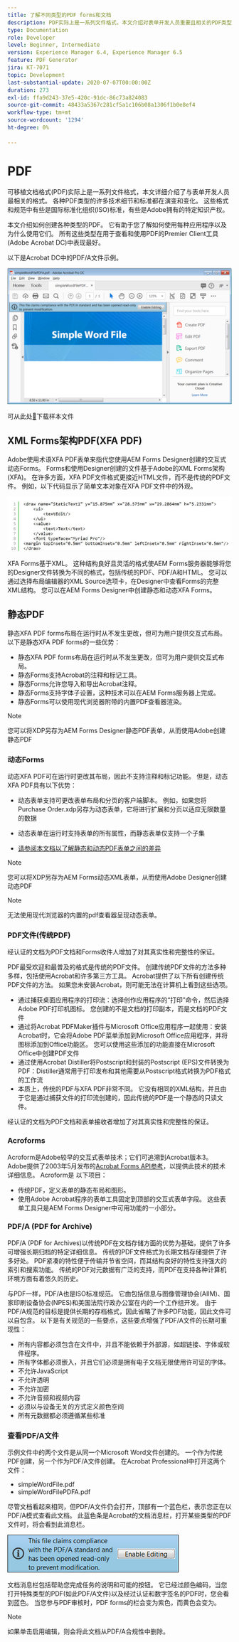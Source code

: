 ```yaml
---
title: 了解不同类型的PDF forms和文档
description: PDF实际上是一系列文件格式，本文介绍对表单开发人员重要且相关的PDF类型。
type: Documentation
role: Developer
level: Beginner, Intermediate
version: Experience Manager 6.4, Experience Manager 6.5
feature: PDF Generator
jira: KT-7071
topic: Development
last-substantial-update: 2020-07-07T00:00:00Z
duration: 273
exl-id: ffa9d243-37e5-420c-91dc-86c73a824083
source-git-commit: 48433a5367c281cf5a1c106b08a1306f1b0e8ef4
workflow-type: tm+mt
source-wordcount: '1294'
ht-degree: 0%

---
```


# PDF

可移植文档格式(PDF)实际上是一系列文件格式，本文详细介绍了与表单开发人员最相关的格式。 各种PDF类型的许多技术细节和标准都在演变和变化。 这些格式和规范中有些是国际标准化组织(ISO)标准，有些是Adobe拥有的特定知识产权。

本文介绍如何创建各种类型的PDF。 它有助于您了解如何使用每种应用程序以及为什么使用它们。 所有这些类型在用于查看和使用PDF的Premier Client工具(Adobe Acrobat DC)中表现最好。

以下是Acrobat DC中的PDF/A文件示例。

![Pdfa](assets/pdfa-file-in-acrobat.png)

可从此处[&#128279;](assets/pdf-file-types.zip)下载样本文件

## XML Forms架构PDF(XFA PDF)

Adobe使用术语XFA PDF表单来指代您使用AEM Forms Designer创建的交互式动态Forms。 Forms和使用Designer创建的文件基于Adobe的XML Forms架构(XFA)。 在许多方面，XFA PDF文件格式更接近HTML文件，而不是传统的PDF文件。 例如，以下代码显示了简单文本对象在XFA PDF文件中的外观。

![文本字段](assets/text-field.JPG)

XFA Forms基于XML。 这种结构良好且灵活的格式使AEM Forms服务器能够将您的Designer文件转换为不同的格式，包括传统的PDF、PDF/A和HTML。 您可以通过选择布局编辑器的XML Source选项卡，在Designer中查看Forms的完整XML结构。 您可以在AEM Forms Designer中创建静态和动态XFA Forms。

## 静态PDF

静态XFA PDF forms布局在运行时从不发生更改，但可为用户提供交互式布局。 以下是静态XFA PDF forms的一些优势：

* 静态XFA PDF forms布局在运行时从不发生更改，但可为用户提供交互式布局。
* 静态Forms支持Acrobat的注释和标记工具。
* 静态Forms允许您导入和导出Acrobat注释。
* 静态Forms支持字体子设置，这种技术可以在AEM Forms服务器上完成。
* 静态Forms可以使用现代浏览器附带的内置PDF查看器渲染。

>[!NOTE]
>
> 您可以将XDP另存为AEM Forms Designer静态PDF表单，从而使用Adobe创建静态PDF



### 动态Forms

动态XFA PDF可在运行时更改其布局，因此不支持注释和标记功能。 但是，动态XFA PDF具有以下优势：

* 动态表单支持可更改表单布局和分页的客户端脚本。 例如，如果您将Purchase Order.xdp另存为动态表单，它将进行扩展和分页以适应无限数量的数据
* 动态表单在运行时支持表单的所有属性，而静态表单仅支持一个子集

* [请参阅本文档以了解静态和动态PDF表单之间的差异](https://experienceleague.adobe.com/docs/experience-manager-learn/forms/document-services/pdf-forms-and-documents.html#:~:text=Dynamic%20forms%20support%20all%20the,forms%20support%20only%20a%20subset)

>[!NOTE]
>
> 您可以将XDP另存为AEM Forms动态XML表单，从而使用Adobe Designer创建动态PDF

>[!NOTE]
>
> 无法使用现代浏览器的内置的pdf查看器呈现动态表单。

### PDF文件(传统PDF)

经认证的文档为PDF文档和Forms收件人增加了对其真实性和完整性的保证。

PDF最受欢迎和最普及的格式是传统的PDF文件。 创建传统PDF文件的方法多种多样，包括使用Acrobat和许多第三方工具。 Acrobat提供了以下所有创建传统PDF文件的方法。 如果您未安装Acrobat，则可能无法在计算机上看到这些选项。

* 通过捕获桌面应用程序的打印流：选择创作应用程序的“打印”命令，然后选择Adobe PDF打印机图标。 您创建的不是文档的打印副本，而是文档的PDF文件
* 通过将Acrobat PDFMaker插件与Microsoft Office应用程序一起使用：安装Acrobat时，它会将Adobe PDF菜单添加到Microsoft Office应用程序，并将图标添加到Office功能区。 您可以使用这些添加的功能直接在Microsoft Office中创建PDF文件
* 通过使用Acrobat Distiller将Postscript和封装的Postscript (EPS)文件转换为PDF：Distiller通常用于打印发布和其他需要从Postscript格式转换为PDF格式的工作流
* 本质上，传统的PDF与XFA PDF非常不同。 它没有相同的XML结构，并且由于它是通过捕获文件的打印流创建的，因此传统的PDF是一个静态的只读文件。

经认证的文档为PDF文档和表单接收者增加了对其真实性和完整性的保证。

### Acroforms

Acroform是Adobe较早的交互式表单技术；它们可追溯到Acrobat版本3。 Adobe提供了2003年5月发布的[Acrobat Forms API参考](assets/FormsAPIReference.pdf)，以提供此技术的技术详细信息。 Acroform是
以下项目：

* 传统PDF，定义表单的静态布局和图形。
* 使用Adobe Acrobat程序的表单工具固定到顶部的交互式表单字段。 这些表单工具只是AEM Forms Designer中可用功能的一小部分。

### PDF/A (PDF for Archive)

PDF/A (PDF for Archives)以传统PDF在文档存储方面的优势为基础，提供了许多可增强长期归档的特定详细信息。 传统的PDF文件格式为长期文档存储提供了许多好处。 PDF紧凑的特性便于传输并节省空间，而其结构良好的特性支持强大的索引和搜索功能。 传统的PDF对元数据有广泛的支持，而PDF在支持各种计算机环境方面有着悠久的历史。

与PDF一样，PDF/A也是ISO标准规范。 它由包括信息与图像管理协会(AIIM)、国家印刷设备协会(NPES)和美国法院行政办公室在内的一个工作组开发。 由于PDF/A规范的目标是提供长期的存档格式，因此省略了许多PDF功能，因此文件可以自包含。 以下是有关规范的一些要点，这些要点增强了PDF/A文件的长期可重现性：

* 所有内容都必须包含在文件中，并且不能依赖于外部源，如超链接、字体或软件程序。
* 所有字体都必须嵌入，并且它们必须是拥有电子文档无限使用许可证的字体。
* 不允许JavaScript
* 不允许透明
* 不允许加密
* 不允许音频和视频内容
* 必须以与设备无关的方式定义颜色空间
* 所有元数据都必须遵循某些标准

### 查看PDF/A文件

示例文件中的两个文件是从同一个Microsoft Word文件创建的。 一个作为传统PDF创建，另一个作为PDF/A文件创建。 在Acrobat Professional中打开这两个文件：

* simpleWordFile.pdf
* simpleWordFilePDFA.pdf

尽管文档看起来相同，但PDF/A文件仍会打开，顶部有一个蓝色栏，表示您正在以PDF/A模式查看此文档。 此蓝色条是Acrobat的文档消息栏，打开某些类型的PDF文件时，将会看到此消息栏。

![Pdf-img](assets/pdfa-message.png)

文档消息栏包括帮助您完成任务的说明和可能的按钮。 它已经过颜色编码，当您打开特殊类型的PDF(如此PDF/A文件)以及经过认证和数字签名的PDF时，您会看到蓝色。 当您参与PDF审核时，PDF forms的栏会变为紫色，而黄色会变为。

>[!NOTE]
>
> 如果单击启用编辑，则会将此文档从PDF/A合规性中删除。
